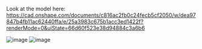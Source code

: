 Look at the model here: https://cad.onshape.com/documents/c816ac2fb0c24fecb5cf2050/w/dea97847b4fb11ac62440ffa/e/25a3983c675b1acc3ed1422f?renderMode=0&uiState=66d60f523e38d94884c3a6b6

![image](https://github.com/user-attachments/assets/e9a3c225-9501-41fc-be31-c8350f0f1a7a)
![image](https://github.com/user-attachments/assets/f1e0bc80-1cb3-4cdb-b2b8-42a9fa24b1f0)

